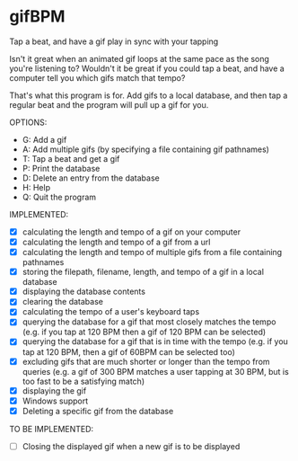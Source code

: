 # gifBPM
Tap a beat, and have a gif play in sync with your tapping

Isn't it great when an animated gif loops at the same pace as the song you're listening to?
Wouldn't it be great if you could tap a beat, and have a computer tell you which gifs match that tempo?

That's what this program is for.
Add gifs to a local database, and then tap a regular beat and the program will pull up a gif for you.

OPTIONS:
* G: Add a gif
* A: Add multiple gifs (by specifying a file containing gif pathnames)
* T: Tap a beat and get a gif
* P: Print the database
* D: Delete an entry from the database
* H: Help
* Q: Quit the program

IMPLEMENTED:
- [X] calculating the length and tempo of a gif on your computer
- [X] calculating the length and tempo of a gif from a url
- [X] calculating the length and tempo of multiple gifs from a file containing pathnames
- [X] storing the filepath, filename, length, and tempo of a gif in a local database
- [X] displaying the database contents
- [X] clearing the database
- [X] calculating the tempo of a user's keyboard taps
- [X] querying the database for a gif that most closely matches the tempo (e.g. if you tap at 120 BPM then a gif of 120 BPM can be selected)
- [X] querying the database for a gif that is in time with the tempo (e.g. if you tap at 120 BPM, then a gif of 60BPM can be selected too)
- [X] excluding gifs that are much shorter or longer than the tempo from queries (e.g. a gif of 300 BPM matches a user tapping at 30 BPM, but is too fast to be a satisfying match)
- [X] displaying the gif
- [X] Windows support
- [X] Deleting a specific gif from the database

TO BE IMPLEMENTED:
- [ ] Closing the displayed gif when a new gif is to be displayed
